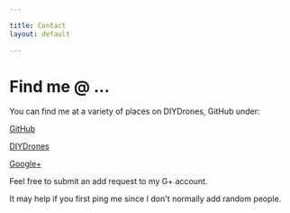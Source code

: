 ```yaml
---

title: Contact
layout: default

---
```


# Find me @ ...

You can find me at a variety of places on DIYDrones, GitHub under:

[GitHub](https://github.com/nwind21)

[DIYDrones](http://diydrones.com/profile/FrancisChan)

[Google+](https://plus.google.com/+FrancisChanPoit21/posts/p/pub)

Feel free to submit an add request to my G+ account.

It may help if you first ping me since I don't normally add random people.